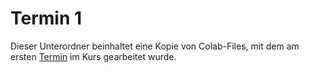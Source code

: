 # Termin 1

Dieser Unterordner beinhaltet eine Kopie von Colab-Files, mit dem am ersten [Termin](Termin_1/Termin_1_20230224.ipynb) im Kurs gearbeitet wurde.

